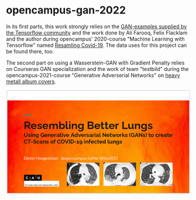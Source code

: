 # opencampus-gan-2022


In its first parts, this work strongly relies on the [GAN-examples supplied by the Tensorflow community](https://www.tensorflow.org/tutorials/generative/dcgan) and the work done by Ali Farooq, Felix Flacklam and the author during opencampus' 2020-course "Machine Learning with Tensorflow" named [Resamling Covid-19](https://github.com/vanhog/Tensorflow-Team-2-GAN). The data uses for this project can be found there, too.  

The second part on using a Wasserstein-GAN with Gradient Penalty relies on Courseras GAN specialization and the work of team "testbild" during the opencampus-2021-course "Generative Adverserial Networks" on [heavy metall album covers](https://github.com/Testbild/GANMetalCover).

![Title](title.png)

